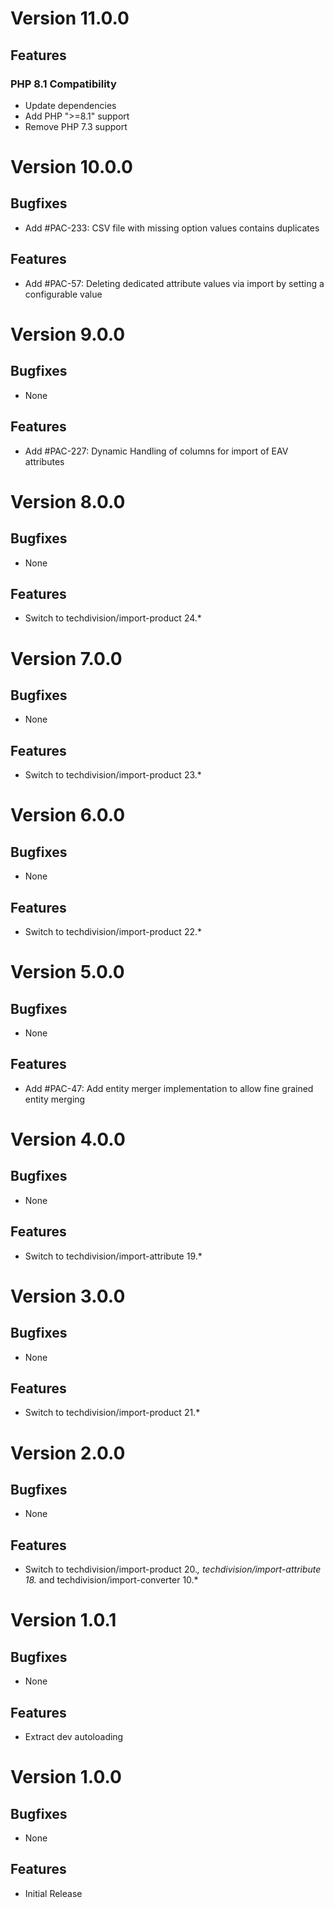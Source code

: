 # Version 11.0.0

## Features

### PHP 8.1 Compatibility

* Update dependencies
* Add PHP ">=8.1" support
* Remove PHP 7.3 support

# Version 10.0.0

## Bugfixes

* Add #PAC-233: CSV file with missing option values contains duplicates

## Features

* Add #PAC-57: Deleting dedicated attribute values via import by setting a configurable value

# Version 9.0.0

## Bugfixes

* None

## Features

* Add #PAC-227: Dynamic Handling of columns for import of EAV attributes

# Version 8.0.0

## Bugfixes

* None

## Features

* Switch to techdivision/import-product 24.*

# Version 7.0.0

## Bugfixes

* None

## Features

* Switch to techdivision/import-product 23.*

# Version 6.0.0

## Bugfixes

* None

## Features

* Switch to techdivision/import-product 22.*

# Version 5.0.0

## Bugfixes

* None

## Features

* Add #PAC-47: Add entity merger implementation to allow fine grained entity merging

# Version 4.0.0

## Bugfixes

* None

## Features

* Switch to techdivision/import-attribute 19.*

# Version 3.0.0

## Bugfixes

* None

## Features

* Switch to techdivision/import-product 21.*

# Version 2.0.0

## Bugfixes

* None

## Features

* Switch to techdivision/import-product 20.*, techdivision/import-attribute 18.* and techdivision/import-converter 10.*

# Version 1.0.1

## Bugfixes

* None

## Features

* Extract dev autoloading

# Version 1.0.0

## Bugfixes

* None

## Features

* Initial Release

